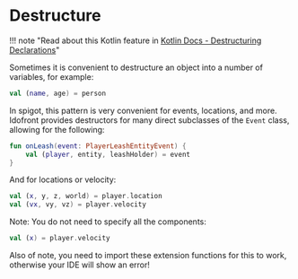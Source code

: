 # Destructure

!!! note "Read about this Kotlin feature in [Kotlin Docs - Destructuring Declarations](https://kotlinlang.org/docs/destructuring-declarations.html)"

Sometimes it is convenient to destructure an object into a number of variables, for example:

```kotlin
val (name, age) = person
```

In spigot, this pattern is very convenient for events, locations, and more. Idofront provides destructors for many direct subclasses of the `Event` class, allowing for the following:

```kotlin
fun onLeash(event: PlayerLeashEntityEvent) {
    val (player, entity, leashHolder) = event
}
```

And for locations or velocity:

```kotlin
val (x, y, z, world) = player.location
val (vx, vy, vz) = player.velocity
```

Note: You do not need to specify all the components:

```kotlin
val (x) = player.velocity
```

Also of note, you need to import these extension functions for this to work, otherwise your IDE will show an error!

